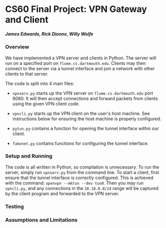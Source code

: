 # CS60 Final Project: VPN Gateway and Client

##### James Edwards, Rick Dionne, Willy Wolfe

### Overview

We have implemented a VPN server and clients in Python. The server will run on a specified port on `flume.cs.dartmouth.edu`. Clients may then connect to the server via a tunnel interface and join a network with other clients to that server.

The code is split into 4 main files:

* `vpnserv.py` starts up the VPN server on `flume.cs.dartmouth.edu` port 8080. It will then accept connections and forward packets from clients using the given VPN client code.

* `vpncli.py` starts up the VPN client on the user's host machine. See instructions below for ensuring the host machine is properly configured.

* `pytun.py` contains a function for opening the tunnel interface within our client.

* `fakenet.py` contains functions for configuring the tunnel interface.

### Setup and Running

The code is all written in Python, so compilation is unnecessary. To run the server, simply run `vpnserv.py` from the command line. To start a client, first ensure that the tunnel interface is correctly configured. This is achieved with the command: `openvpn --mktun --dev tun0`. Then you may run `vpncli.py`, and any connections in the `10.10.0.0/24` range will be captured by the client program and forwarded to the VPN server.

### Testing


### Assumptions and Limitations
